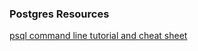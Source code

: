 ### Postgres Resources
[psql command line tutorial and cheat sheet](https://tomcam.github.io/postgres/)
